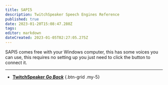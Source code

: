 ```yaml
---
title: SAPI5
description: TwitchSpeaker Speech Engines Reference
published: true
date: 2023-01-20T15:08:47.280Z
tags: 
editor: markdown
dateCreated: 2023-01-05T02:27:05.275Z
---
```


SAPI5 comes free with your Windows computer, this has some voices you can use, this requires no setting up you just need to click the button to connect it.

---

- [<i class="mdi mdi-chevron-left"></i>**TwitchSpeaker *Go Back***](/TwitchSpeaker)
{.btn-grid .my-5}